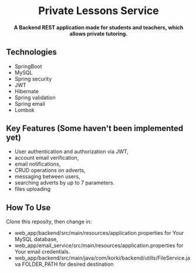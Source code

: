 
<h1 align="center">Private Lessons Service</h1>

<h4 align="center">A Backend REST application made for students and teachers, which allows private tutoring.</h4>


## Technologies
* SpringBoot 
* MySQL
* Spring security
* JWT
* Hibernate
* Spring validation
* Spring email
* Lombok

## Key Features (Some haven't been implemented yet)

  - User authentication and authorization via JWT,
  - account email verification,
  - email notifications,
  - CRUD operations on adverts,
  - messaging between users,
  - searching adverts by up to 7 parameters.
  - files uploading 

## How To Use

Clone this reposity, then change in:
  - web_app/backend/src/main/resources/application.properties for Your MySQL database,
  - web_app/email_service/src/main/resources/application.properties for Your email credentials.
  - web_app/backend/src/main/java/com/korki/backend/utills/FileService.java FOLDER_PATH for desired destination

